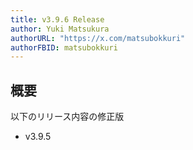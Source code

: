 ```yaml
---
title: v3.9.6 Release
author: Yuki Matsukura
authorURL: "https://x.com/matsubokkuri"
authorFBID: matsubokkuri
---
```


## 概要

以下のリリース内容の修正版

- v3.9.5


